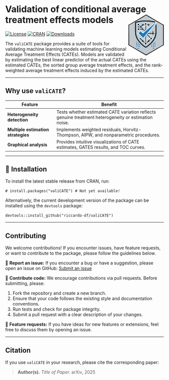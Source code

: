 # Validation of conditional average treatment effects models <a href="https://riccardo-df.github.io/valiCATE/"><img src="man/figures/logo.svg" align="right" style="height:130px;"/></a>

[![License](https://img.shields.io/badge/license-MIT-blue.svg)](https://opensource.org/licenses/MIT) [![CRAN](https://www.r-pkg.org/badges/version/valiCATE)](https://CRAN.R-project.org/package=valiCATE) [![Downloads](https://cranlogs.r-pkg.org/badges/valiCATE)](https://CRAN.R-project.org/package=valiCATE) 

The `valiCATE` package provides a suite of tools for validating machine learning models estimating Conditional Average Treatment Effects (CATEs). Models are validated by estimating the best linear predictor of the actual CATEs using the estimated CATEs, the sorted group average treatment effects, and the rank-weighted average treatment effects induced by the estimated CATEs.

------------------------------------------------------------------------

## Why use `valiCATE`?

| Feature                             | Benefit                                                                                                                                        |
|-------------------------------------|------------------------------------------------------------------------------------------------------------------------------------------------|
| **Heterogeneity detection** | Tests whether estimated CATE variation reflects genuine treatment heterogeneity or estimation noise.                              |
| **Multiple estimation strategies** | Implements weighted residuals, Horvitz-Thompson, AIPW, and nonparametric procedures.                                 |
| **Graphical analysis**              | Provides intuitive visualizations of CATE estimates, GATES results, and TOC curves.                                                         |

------------------------------------------------------------------------
## 🚀 Installation

To install the latest stable release from CRAN, run:

```         
# install.packages("valiCATE") # Not yet available!
```

Alternatively, the current development version of the package can be installed using the `devtools` package:

```         
devtools::install_github("riccardo-df/valiCATE")
```

------------------------------------------------------------------------

## Contributing

We welcome contributions! If you encounter issues, have feature requests, or want to contribute to the package, please follow the guidelines below.

📌 **Report an issue:** If you encounter a bug or have a suggestion, please open an issue on GitHub:
[Submit an issue](https://github.com/riccardo-df/valiCATE/issues)

📌 **Contribute code:** We encourage contributions via pull requests. Before submitting, please:
1. Fork the repository and create a new branch.
2. Ensure that your code follows the existing style and documentation conventions.
3. Run tests and check for package integrity.
4. Submit a pull request with a clear description of your changes.

📌 **Feature requests:** If you have ideas for new features or extensions, feel free to discuss them by opening an issue.

------------------------------------------------------------------------

## Citation

If you use `valiCATE` in your research, please cite the corresponding paper:

> **Author(s).** *Title of Paper.* arXiv, 2025
